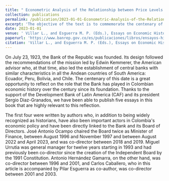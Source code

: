 ```yaml
---
title: " Econometric Analysis of the Relationship between Price Levels and Excess Payment Methods, 1923-2022."
collection: publications
permalink: /publication/2023-01-01-Econometric-Analysis-of-the-Relationship-between-Price-Levels-and-Excess
excerpt: 'The objective of the text is to commemorate the centenary of the Bank of the Republic of Colombia, reflecting on its impact on the country’s economy and presenting a collection of essays written by prominent historians and economists who have been associated with the Bank.'
date: 2023-01-01
venue: ' Villar L., and Esguerra M. P. (Eds.), Essays on Economic History. A Hundred Years of the Bank of the Republic. Banco de la República.'
paperurl: 'https://www.banrep.gov.co/es/publicaciones/libros/ensayos-historia-economica-cien-anios-banrep'
citation: 'Villar L., and Esguerra M. P. (Eds.), Essays on Economic History. A Hundred Years of the Bank of the Republic. Banco de la República.(Pendiente)'
---
```


On July 23, 1923, the Bank of the Republic was founded. Its design followed the recommendations of the mission led by Edwin Kemmerer, the American advisor who, at that time, also led the establishment of central banks with similar characteristics in all the Andean countries of South America: Ecuador, Peru, Bolivia, and Chile. The centenary of this date is a great opportunity to reflect on the role that the Bank has played in Colombian economic history over the century since its foundation. Thanks to the support of the Development Bank of Latin America (CAF) and its president Sergio Diaz-Granados, we have been able to publish five essays in this book that are highly relevant to this reflection.

The first four were written by authors who, in addition to being widely recognized as historians, have also been important actors in Colombia's economic policy and have been directly linked to the Bank and its Board of Directors. José Antonio Ocampo chaired the Board twice as Minister of Finance, between August 1996 and November 1997 and between August 2022 and April 2023, and was co-director between 2018 and 2019. Miguel Urrutia was general manager for twelve years starting in 1993 and had previously been co-director since the creation of the Independent Board by the 1991 Constitution. Antonio Hernández Gamarra, on the other hand, was co-director between 1996 and 2001, and Carlos Caballero, who in this article is accompanied by Pilar Esguerra as co-author, was co-director between 2001 and 2003.